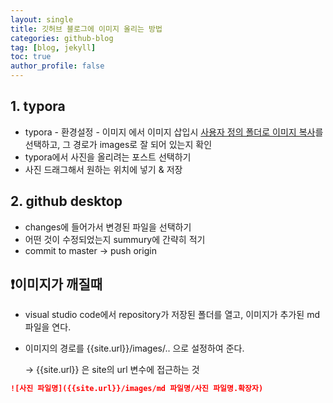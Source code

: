 ```yaml
---
layout: single
title: 깃허브 블로그에 이미지 올리는 방법
categories: github-blog
tag: [blog, jekyll]
toc: true
author_profile: false
---
```


## 1. typora

- typora - 환경설정 - 이미지  에서 이미지 삽입시 <u>사용자 정의 폴더로 이미지 복사</u>를 선택하고, 그 경로가 images로 잘 되어 있는지 확인
- typora에서 사진을 올리려는 포스트 선택하기
- 사진 드래그해서 원하는 위치에 넣기 & 저장

## 2. github desktop

- changes에 들어가서 변경된 파일을 선택하기
- 어떤 것이 수정되었는지 summury에 간략히 적기
- commit to master -> push origin



## ❗️이미지가 깨질때

- visual studio code에서 repository가 저장된 폴더를 열고, 이미지가 추가된 md 파일을 연다.

- 이미지의 경로를 {{site.url}}/images/.. 으로 설정하여 준다.

  ->  {{site.url}} 은 site의 url 변수에 접근하는 것

```markdown
![사진 파일명]({{site.url}}/images/md 파일명/사진 파일명.확장자)
```



